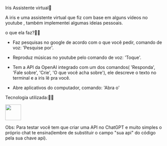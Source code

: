 Iris Assistente virtual🤖 

  

A iris e uma assistente virtual que fiz com base em alguns vídeos no youtube , também implementei algumas ideias pessoais. 

  

o que ela faz?🤷‍♂️ 

   - Faz pesquisas no google de acordo com o que você pedir, comando de voz: 'Pesquise por'. 

   - Reproduz músicas no youtube pelo comando de voz: 'Toque'. 

   - Tem a API da  OpenAI integrado com um dos comandos( 'Responda', 'Fale sobre', 'Crie', 'O que você acha sobre'), ele descreve o texto no terminal e a iris lê pra você. 

   - Abre aplicativos do computador, comando: 'Abra o' 

   

Tecnologia utilizada:👨‍💻 

   <div>
    <img height='50em' src="https://cdn.worldvectorlogo.com/logos/python-5.svg">                                                                                                               
 
    



 

Obs: Para testar você tem que criar uma API no ChatGPT e muito simples o próprio chat te ensina(lembre  de substituir o campo "sua api" do código pela sua chave api). 
